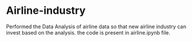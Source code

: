 # Airline-industry

Performed the Data Analysis of airline data so that new airline industry can invest based on the analysis. the code is present in airline.ipynb file.
